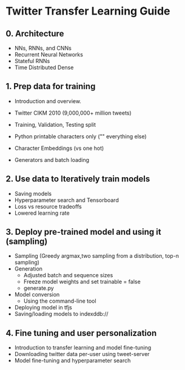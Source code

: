 # Twitter Transfer Learning Guide

## 0. Architecture

- NNs, RNNs, and CNNs
- Recurrent Neural Networks
- Stateful RNNs
- Time Distributed Dense

## 1. Prep data for training

- Introduction and overview.

- Twitter CIKM 2010 (9,000,000+ million tweets)
- Training, Validation, Testing split
- Python printable characters only ("" everything else)
- Character Embeddings (vs one hot)
- Generators and batch loading

## 2. Use data to Iteratively train models

- Saving models
- Hyperparameter search and Tensorboard
- Loss vs resource tradeoffs
- Lowered learning rate

## 3. Deploy pre-trained model and using it (sampling)

- Sampling (Greedy argmax,two sampling from a distribution, top-n sampling)
- Generation
    - Adjusted batch and sequence sizes
    - Freeze model weights and set trainable = false
    - generate.py
- Model conversion
    - Using the command-line tool
- Deploying model in tfjs
- Saving/loading models to indexddb:// 

## 4. Fine tuning and user personalization

- Introduction to transfer learning and model fine-tuning
- Downloading twitter data per-user using tweet-server
- Model fine-tuning and hyperparameter search